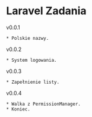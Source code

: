 # Laravel Zadania 

v0.0.1

    * Polskie nazwy.

v0.0.2

    * System logowania.


v0.0.3

    * Zapełnienie listy.

v0.0.4

    * Walka z PermissionManager.
    * Koniec.

